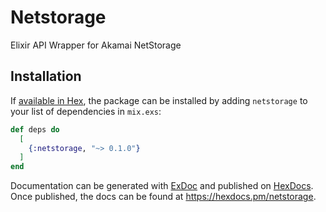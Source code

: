 # Netstorage
Elixir API Wrapper for Akamai NetStorage

## Installation
If [available in Hex](https://hex.pm/docs/publish), the package can be installed
by adding `netstorage` to your list of dependencies in `mix.exs`:

```elixir
def deps do
  [
    {:netstorage, "~> 0.1.0"}
  ]
end
```

Documentation can be generated with [ExDoc](https://github.com/elixir-lang/ex_doc)
and published on [HexDocs](https://hexdocs.pm). Once published, the docs can
be found at <https://hexdocs.pm/netstorage>.

